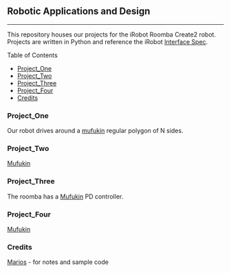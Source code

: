 ## Robotic Applications and Design 
---
This repository houses our projects for the iRobot Roomba Create2 robot.
Projects are written in Python and reference the iRobot [Interface Spec](https://www.irobotweb.com/~/media/MainSite/PDFs/About/STEM/Create/iRobot_Roomba_600_Open_Interface_Spec.pdf?la=en).

Table of Contents
* [Project_One](#Project_One)
* [Project_Two](#Project_Two)
* [Project_Three](#Project_Three)
* [Project_Four](#Project_Four)
* [Credits](#Credits)

### Project_One
Our robot drives around a [mufukin](https://drive.google.com/file/d/1qV1KdgdLvN7GdSB7fDuzNeR2KqT55yui/view) regular polygon of N sides.

### Project_Two
[Mufukin](https://drive.google.com/file/d/17pS6uIGC5stqJetbmv9jQ1DKY17KgW3i/view) 

### Project_Three
The roomba has a [Mufukin](https://drive.google.com/file/d/1RzoDoG3izRddcIuEF-j1B52c0YjJthWL/view) PD controller.

### Project_Four
[Mufukin](https://drive.google.com/file/d/1qV1KdgdLvN7GdSB7fDuzNeR2KqT55yui/view) 

### Credits
[Marios](https://sites.google.com/view/mariosx) - for notes and sample code

